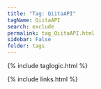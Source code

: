 ```yaml
---
title: "Tag: QiitaAPI"
tagName: QiitaAPI
search: exclude
permalink: tag_QiitaAPI.html
sidebar: False
folder: tags
---
```

{% include taglogic.html %}

{% include links.html %}
